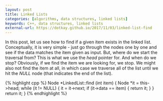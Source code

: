 ```yaml
---
layout: post
title: Linked Lists
categories: [algorithms, data structures, linked lists]
keywords: C++, data structures, linked lists
external-url: https://dotkay.github.io/2017/11/03/linked-list-find
---
```


In this post, let us see how to find if a given item exists in the linked list. Conceptually, it is very simple - just go through the nodes one by one and see if the data matches the item given as input. But, where do we start the traversal from? This is what we use the _head_ pointer for. And when do we stop? Obviously, if we find the item we are looking for, we stop. We might also not find the item at all, in which case we traverse all of the list until we hit the _NULL_ node (that indicates the end of the list).

{% highlight cpp %}
Node *LinkedList::find (int item) {
  Node *it = this->head;
  while (it != NULL) {
    it = it->next;
    if (it->data == item) {
      return it;
    }
  }
  return it;
}
{% endhighlight %}